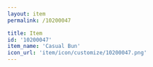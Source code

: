 ```yaml
---
layout: item
permalink: /10200047

title: Item
id: '10200047'
item_name: 'Casual Bun'
icon_url: 'item/icon/customize/10200047.png'
---
```

